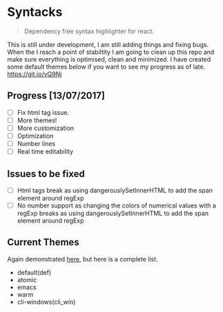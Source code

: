 # Syntacks
> Dependency free syntax highlighter for react.

This is still under development, I am still adding things and fixing bugs. When the I reach a point of stabiltity I am going to clean up this repo and make sure everything is optimised, clean and minimized.
I have created some default themes below if you want to see my progress as of late.
https://git.io/vQ9Nj

## Progress [13/07/2017]
- [ ] Fix html tag issue.
- [ ] More themes!
- [ ] More customization
- [ ] Optimization
- [ ] Number lines
- [ ] Real time editability

## Issues to be fixed 
- [ ] Html tags break as using dangerouslySetInnerHTML to add the span element around regExp
- [ ] No number support as changing the colors of numerical values with a regExp breaks as using dangerouslySetInnerHTML to add the span element around regExp

## Current Themes
Again demonstrated <a href='https://git.io/vQ9Nj'>here</a>, but here is a complete list.
- default(def)
- atomic
- emacs
- warm
- cli-windows(cli_win)
